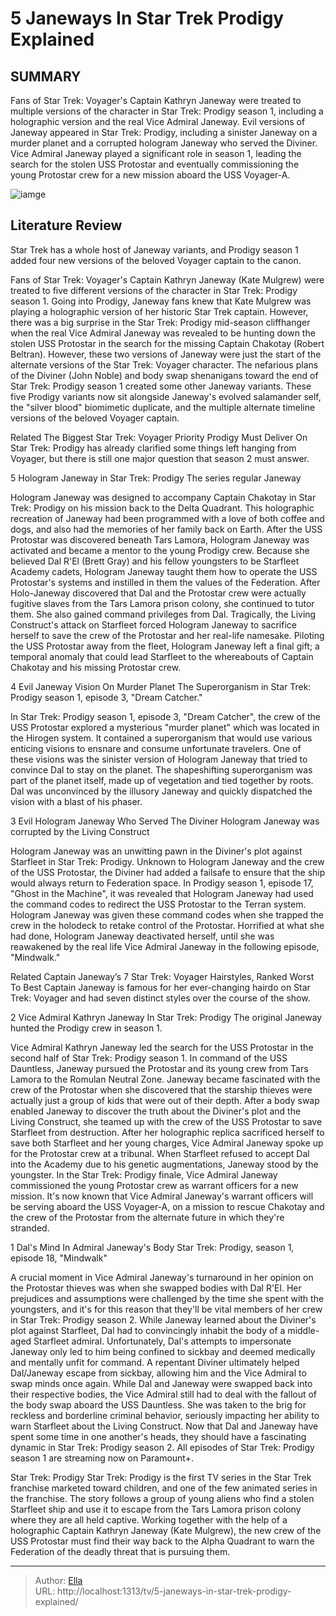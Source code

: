 # 5 Janeways In Star Trek Prodigy Explained


## SUMMARY 


 Fans of Star Trek: Voyager&#39;s Captain Kathryn Janeway were treated to multiple versions of the character in Star Trek: Prodigy season 1, including a holographic version and the real Vice Admiral Janeway. 
 Evil versions of Janeway appeared in Star Trek: Prodigy, including a sinister Janeway on a murder planet and a corrupted hologram Janeway who served the Diviner. 
 Vice Admiral Janeway played a significant role in season 1, leading the search for the stolen USS Protostar and eventually commissioning the young Protostar crew for a new mission aboard the USS Voyager-A. 

![iamge](https://static1.srcdn.com/wordpress/wp-content/uploads/2024/01/5janeways_inprodigyexplained.jpg)

## Literature Review
Star Trek has a whole host of Janeway variants, and Prodigy season 1 added four new versions of the beloved Voyager captain to the canon.



Fans of Star Trek: Voyager&#39;s Captain Kathryn Janeway (Kate Mulgrew) were treated to five different versions of the character in Star Trek: Prodigy season 1. Going into Prodigy, Janeway fans knew that Kate Mulgrew was playing a holographic version of her historic Star Trek captain. However, there was a big surprise in the Star Trek: Prodigy mid-season cliffhanger when the real Vice Admiral Janeway was revealed to be hunting down the stolen USS Protostar in the search for the missing Captain Chakotay (Robert Beltran).
However, these two versions of Janeway were just the start of the alternate versions of the Star Trek: Voyager character. The nefarious plans of the Diviner (John Noble) and body swap shenanigans toward the end of Star Trek: Prodigy season 1 created some other Janeway variants. These five Prodigy variants now sit alongside Janeway&#39;s evolved salamander self, the &#34;silver blood&#34; biomimetic duplicate, and the multiple alternate timeline versions of the beloved Voyager captain.
            
Related
 The Biggest Star Trek: Voyager Priority Prodigy Must Deliver On 
Star Trek: Prodigy has already clarified some things left hanging from Voyager, but there is still one major question that season 2 must answer. 



 5  Hologram Janeway in Star Trek: Prodigy 
The series regular Janeway
        

Hologram Janeway was designed to accompany Captain Chakotay in Star Trek: Prodigy on his mission back to the Delta Quadrant. This holographic recreation of Janeway had been programmed with a love of both coffee and dogs, and also had the memories of her family back on Earth. After the USS Protostar was discovered beneath Tars Lamora, Hologram Janeway was activated and became a mentor to the young Prodigy crew. Because she believed Dal R&#39;El (Brett Gray) and his fellow youngsters to be Starfleet Academy cadets, Hologram Janeway taught them how to operate the USS Protostar&#39;s systems and instilled in them the values of the Federation.
After Holo-Janeway discovered that Dal and the Protostar crew were actually fugitive slaves from the Tars Lamora prison colony, she continued to tutor them. She also gained command privileges from Dal. Tragically, the Living Construct&#39;s attack on Starfleet forced Hologram Janeway to sacrifice herself to save the crew of the Protostar and her real-life namesake. Piloting the USS Protostar away from the fleet, Hologram Janeway left a final gift; a temporal anomaly that could lead Starfleet to the whereabouts of Captain Chakotay and his missing Protostar crew.





 4  Evil Janeway Vision On Murder Planet 
The Superorganism in Star Trek: Prodigy season 1, episode 3, &#34;Dream Catcher.&#34;




In Star Trek: Prodigy season 1, episode 3, &#34;Dream Catcher&#34;, the crew of the USS Protostar explored a mysterious &#34;murder planet&#34; which was located in the Hirogen system. It contained a superorganism that would use various enticing visions to ensnare and consume unfortunate travelers. One of these visions was the sinister version of Hologram Janeway that tried to convince Dal to stay on the planet. The shapeshifting superorganism was part of the planet itself, made up of vegetation and tied together by roots. Dal was unconvinced by the illusory Janeway and quickly dispatched the vision with a blast of his phaser.




 3  Evil Hologram Janeway Who Served The Diviner 
Hologram Janeway was corrupted by the Living Construct
        

Hologram Janeway was an unwitting pawn in the Diviner&#39;s plot against Starfleet in Star Trek: Prodigy. Unknown to Hologram Janeway and the crew of the USS Protostar, the Diviner had added a failsafe to ensure that the ship would always return to Federation space. In Prodigy season 1, episode 17, &#34;Ghost in the Machine&#34;, it was revealed that Hologram Janeway had used the command codes to redirect the USS Protostar to the Terran system. Hologram Janeway was given these command codes when she trapped the crew in the holodeck to retake control of the Protostar. Horrified at what she had done, Hologram Janeway deactivated herself, until she was reawakened by the real life Vice Admiral Janeway in the following episode, &#34;Mindwalk.&#34;
            
Related
 Captain Janeway’s 7 Star Trek: Voyager Hairstyles, Ranked Worst To Best 
Captain Janeway is famous for her ever-changing hairdo on Star Trek: Voyager and had seven distinct styles over the course of the show.




 2  Vice Admiral Kathryn Janeway In Star Trek: Prodigy 
The original Janeway hunted the Prodigy crew in season 1.




Vice Admiral Kathryn Janeway led the search for the USS Protostar in the second half of Star Trek: Prodigy season 1. In command of the USS Dauntless, Janeway pursued the Protostar and its young crew from Tars Lamora to the Romulan Neutral Zone. Janeway became fascinated with the crew of the Protostar when she discovered that the starship thieves were actually just a group of kids that were out of their depth. After a body swap enabled Janeway to discover the truth about the Diviner&#39;s plot and the Living Construct, she teamed up with the crew of the USS Protostar to save Starfleet from destruction.
After her holographic replica sacrificed herself to save both Starfleet and her young charges, Vice Admiral Janeway spoke up for the Protostar crew at a tribunal. When Starfleet refused to accept Dal into the Academy due to his genetic augmentations, Janeway stood by the youngster. In the Star Trek: Prodigy finale, Vice Admiral Janeway commissioned the young Protostar crew as warrant officers for a new mission. It&#39;s now known that Vice Admiral Janeway&#39;s warrant officers will be serving aboard the USS Voyager-A, on a mission to rescue Chakotay and the crew of the Protostar from the alternate future in which they&#39;re stranded.




 1  Dal&#39;s Mind In Admiral Janeway&#39;s Body 
Star Trek: Prodigy, season 1, episode 18, &#34;Mindwalk&#34;
        

A crucial moment in Vice Admiral Janeway&#39;s turnaround in her opinion on the Protostar thieves was when she swapped bodies with Dal R&#39;El. Her prejudices and assumptions were challenged by the time she spent with the youngsters, and it&#39;s for this reason that they&#39;ll be vital members of her crew in Star Trek: Prodigy season 2. While Janeway learned about the Diviner&#39;s plot against Starfleet, Dal had to convincingly inhabit the body of a middle-aged Starfleet admiral. Unfortunately, Dal&#39;s attempts to impersonate Janeway only led to him being confined to sickbay and deemed medically and mentally unfit for command.
A repentant Diviner ultimately helped Dal/Janeway escape from sickbay, allowing him and the Vice Admiral to swap minds once again. While Dal and Janeway were swapped back into their respective bodies, the Vice Admiral still had to deal with the fallout of the body swap aboard the USS Dauntless. She was taken to the brig for reckless and borderline criminal behavior, seriously impacting her ability to warn Starfleet about the Living Construct. Now that Dal and Janeway have spent some time in one another&#39;s heads, they should have a fascinating dynamic in Star Trek: Prodigy season 2.
All episodes of Star Trek: Prodigy season 1 are streaming now on Paramount&#43;.
        


 Star Trek: Prodigy 
Star Trek: Prodigy is the first TV series in the Star Trek franchise marketed toward children, and one of the few animated series in the franchise. The story follows a group of young aliens who find a stolen Starfleet ship and use it to escape from the Tars Lamora prison colony where they are all held captive. Working together with the help of a holographic Captain Kathryn Janeway (Kate Mulgrew), the new crew of the USS Protostar must find their way back to the Alpha Quadrant to warn the Federation of the deadly threat that is pursuing them.


---

> Author: [Ella](https://instagram.hk.cn/)  
> URL: http://localhost:1313/tv/5-janeways-in-star-trek-prodigy-explained/  

